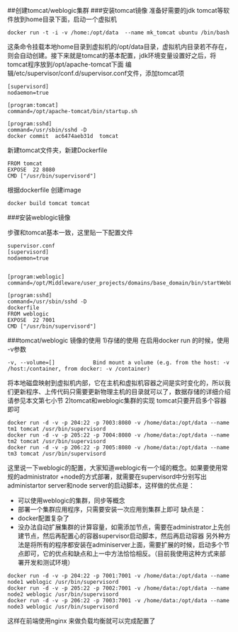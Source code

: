 ##创建tomcat/weblogic集群
###安装tomcat镜像
准备好需要的jdk tomcat等软件放到home目录下面，启动一个虚拟机
```
docker run -t -i -v /home:/opt/data  --name mk_tomcat ubuntu /bin/bash
```
这条命令挂载本地home目录到虚拟机的/opt/data目录，虚拟机内目录若不存在，则会自动创建。接下来就是tomcat的基本配置，jdk环境变量设置好之后，将tomcat程序放到/opt/apache-tomcat下面
编辑/etc/supervisor/conf.d/supervisor.conf文件，添加tomcat项
```
[supervisord]
nodaemon=true

[program:tomcat]
command=/opt/apache-tomcat/bin/startup.sh

[program:sshd]
command=/usr/sbin/sshd -D
docker commit  ac6474aeb31d  tomcat
```

新建tomcat文件夹，新建Dockerfile
```
FROM tomcat
EXPOSE  22 8080
CMD ["/usr/bin/supervisord"]
```
根据dockerfile 创建image
```
docker build tomcat tomcat 
```
###安装weblogic镜像

步骤和tomcat基本一致，这里贴一下配置文件
```
supervisor.conf
[supervisord]
nodaemon=true


[program:weblogic]
command=/opt/Middleware/user_projects/domains/base_domain/bin/startWebLogic.sh

[program:sshd]
command=/usr/sbin/sshd -D
dockerfile
FROM weblogic
EXPOSE  22 7001
CMD ["/usr/bin/supervisord"]
```

###tomcat/weblogic 镜像的使用
1)存储的使用
在启用docker run 的时候，使用 -v参数

    -v, --volume=[]            Bind mount a volume (e.g. from the host: -v /host:/container, from docker: -v /container)
    
将本地磁盘映射到虚拟机内部，它在主机和虚拟机容器之间是实时变化的，所以我们更新程序、上传代码只需要更新物理主机的目录就可以了，数据存储的详细介绍请参见本文第七小节
2)tomcat和weblogic集群的实现
tomcat只要开启多个容器即可
```
docker run -d -v -p 204:22 -p 7003:8080 -v /home/data:/opt/data --name tm1 tomcat /usr/bin/supervisord
docker run -d -v -p 205:22 -p 7004:8080 -v /home/data:/opt/data --name tm2 tomcat /usr/bin/supervisord
docker run -d -v -p 206:22 -p 7005:8080 -v /home/data:/opt/data --name tm3 tomcat /usr/bin/supervisord
```

这里说一下weblogic的配置，大家知道weblogic有一个域的概念。如果要使用常规的administrator +node的方式部署，就需要在supervisord中分别写出administartor server和node server的启动脚本，这样做的优点是：
* 可以使用weblogic的集群，同步等概念
* 部署一个集群应用程序，只需要安装一次应用到集群上即可
缺点是：
* docker配置复杂了
* 没办法自动扩展集群的计算容量，如需添加节点，需要在administrator上先创建节点，然后再配置心的容器supervisor启动脚本，然后再启动容器
另外种方法是将所有的程序都安装在adminiserver上面，需要扩展的时候，启动多个节点即可，它的优点和缺点和上一中方法恰恰相反。（目前我使用这种方式来部署开发和测试环境）
```
docker run -d -v -p 204:22 -p 7001:7001 -v /home/data:/opt/data --name node1 weblogic /usr/bin/supervisord
docker run -d -v -p 205:22 -p 7002:7001 -v /home/data:/opt/data --name node2 weblogic /usr/bin/supervisord
docker run -d -v -p 206:22 -p 7003:7001 -v /home/data:/opt/data --name node3 weblogic /usr/bin/supervisord
```

这样在前端使用nginx 来做负载均衡就可以完成配置了
